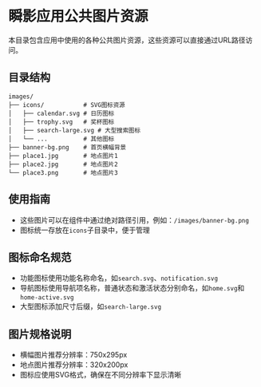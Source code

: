 # 瞬影应用公共图片资源

本目录包含应用中使用的各种公共图片资源，这些资源可以直接通过URL路径访问。

## 目录结构

```
images/
├── icons/           # SVG图标资源
│   ├── calendar.svg # 日历图标
│   ├── trophy.svg   # 奖杯图标
│   ├── search-large.svg # 大型搜索图标
│   └── ...          # 其他图标
├── banner-bg.png    # 首页横幅背景
├── place1.jpg       # 地点图片1
├── place2.jpg       # 地点图片2
└── place3.png       # 地点图片3
```

## 使用指南

- 这些图片可以在组件中通过绝对路径引用，例如：`/images/banner-bg.png`
- 图标统一存放在`icons`子目录中，便于管理

## 图标命名规范

- 功能图标使用功能名称命名，如`search.svg`、`notification.svg`
- 导航图标使用导航项名称，普通状态和激活状态分别命名，如`home.svg`和`home-active.svg`
- 大型图标添加尺寸后缀，如`search-large.svg`

## 图片规格说明

- 横幅图片推荐分辨率：750x295px
- 地点图片推荐分辨率：320x200px
- 图标应使用SVG格式，确保在不同分辨率下显示清晰 